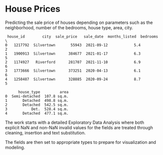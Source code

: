 # House Prices
Predicting the sale price of houses depending on parameters such as the neighborhood, number of the bedrooms, house type, area, city.

```
 house_id        city  sale_price   sale_date  months_listed  bedrooms  \
0   1217792  Silvertown       55943  2021-09-12            5.4         2   
1   1900913  Silvertown      384677  2021-01-17            6.3         5   
2   1174927   Riverford      281707  2021-11-10            6.9         6   
3   1773666  Silvertown      373251  2020-04-13            6.1         6   
4   1258487  Silvertown      328885  2020-09-24            8.7         5   

      house_type         area  
0  Semi-detached  107.8 sq.m.  
1       Detached  498.8 sq.m.  
2       Detached  542.5 sq.m.  
3           Det.  528.4 sq.m.  
4       Detached  477.1 sq.m.  
```

The work starts with a detailed Exploratory Data Analysis where both explicit NaN and non-NaN invalid values for the fields are treated through cleaning, insertion and text substitution.

The fields are then set to appropriate types to prepare for visualization and modeling.
